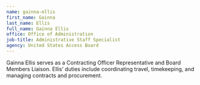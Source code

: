 ```yaml
---
name: gainna-ellis
first_name: Gainna
last_name: Ellis
full_name: Gainna Ellis
office: Office of Administration
job-title: Administrative Staff Specialist
agency: United States Access Board
---
```

Gainna Ellis serves as a Contracting Officer Representative and Board Members Liaison. Ellis’ duties include coordinating travel, timekeeping, and managing contracts and procurement.
